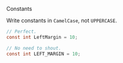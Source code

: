 Constants

Write constants in `CamelCase`, not `UPPERCASE`.

```csharp
// Perfect.
const int LeftMargin = 10;

// No need to shout.
const int LEFT_MARGIN = 10;
```

